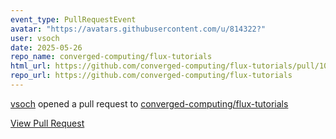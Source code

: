 ```yaml
---
event_type: PullRequestEvent
avatar: "https://avatars.githubusercontent.com/u/814322?"
user: vsoch
date: 2025-05-26
repo_name: converged-computing/flux-tutorials
html_url: https://github.com/converged-computing/flux-tutorials/pull/10
repo_url: https://github.com/converged-computing/flux-tutorials
---
```


<a href='https://github.com/vsoch' target='_blank'>vsoch</a> opened a pull request to <a href='https://github.com/converged-computing/flux-tutorials' target='_blank'>converged-computing/flux-tutorials</a>

<a href='https://github.com/converged-computing/flux-tutorials/pull/10' target='_blank'>View Pull Request</a>